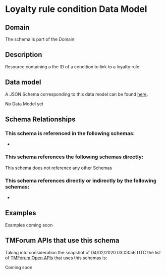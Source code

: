 # Loyalty rule condition Data Model

## Domain

The  schema is part of the  Domain

## Description

Resource containing a the ID of a condition to link to a loyalty rule.

## Data model

A JSON Schema corresponding to this data model can be found
[here](https://github.com/tmforum-rand/schemas/blob/candidates/Product/LoyaltyRuleCondition.schema.json).

No Data Model yet

## Schema Relationships

### This schema is referenced in the following schemas:

-

### This schema references the following schemas directly:

This schema does not reference any other Schemas

### This schema references directly or indirectly by the following schemas:

-



## Examples

Examples coming soon

## TMForum APIs that use this schema

Taking into consideration the snapshot of 04/02/2020 03:03:56 UTC the list of [TMForum Open APIs](https://www.tmforum.org/open-apis/) that uses this schemas is:

Coming soon